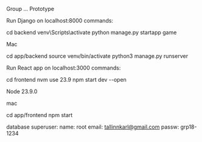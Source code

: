 Group ... Prototype


Run Django on localhost:8000 commands:

cd backend
venv\Scripts\activate
python manage.py startapp game

Mac

cd app/backend
source venv/bin/activate
python3 manage.py runserver


Run React app on localhost:3000 commands:

cd frontend
nvm use 23.9
npm start dev --open

Node 23.9.0

mac 

cd app/frontend
npm start


database superuser:
name: root
email: tallinnkarl@gmail.com
passw: grp18-1234